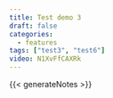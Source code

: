 ```yaml
---
title: Test demo 3
draft: false
categories:
  - features
tags: ["test3", "test6"]
video: N1XvFfCAXRk
---
```


{{< generateNotes >}}
